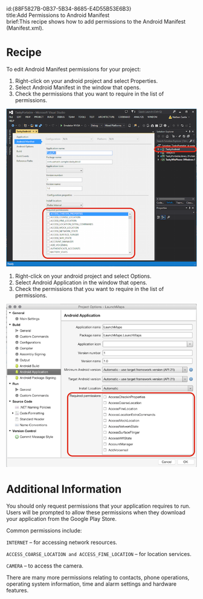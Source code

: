 id:{88F5827B-0B37-5B34-8685-E4D55B53E6B3}  
title:Add Permissions to Android Manifest  
brief:This recipe shows how to add permissions to the Android Manifest (Manifest.xml).  

<a name="Recipe" class="injected"></a>

# Recipe

To edit Android Manifest permissions for your project:
<ide name="vs">
  <ol>
    <li>Right-click on your android project and select <span class="UIItem">Properties</span>.</li>
    <li>Select <span class="UIItem">Android Manifest</span> in the window that opens.</li>
    <li>Check the permissions that you want to require in the list of permissions.</li>
  </ol>
  <img src="Images/vis.png" />
</ide>

<ide name="xs">
  <ol>
    <li>Right-click on your android project and select <span class="UIItem">Options</span>.</li>
    <li>Select <span class="UIItem">Android Application</span> in the window that opens.</li>
    <li>Check the permissions that you want to require in the list of permissions.</li>
  </ol>
  <img src="Images/xam.png" />
</ide>

<a name="Additional_Information" class="injected"></a>


# Additional Information

You should only request permissions that your application requires to run.
Users will be prompted to allow these permissions when they download your
application from the Google Play Store.

Common permissions include:

 `INTERNET` – for accessing network resources.

 `ACCESS_COARSE_LOCATION and ACCESS_FINE_LOCATION` – for location
services.

 `CAMERA` – to access the camera.

There are many more permissions relating to contacts, phone operations,
operating system information, time and alarm settings and hardware features.
